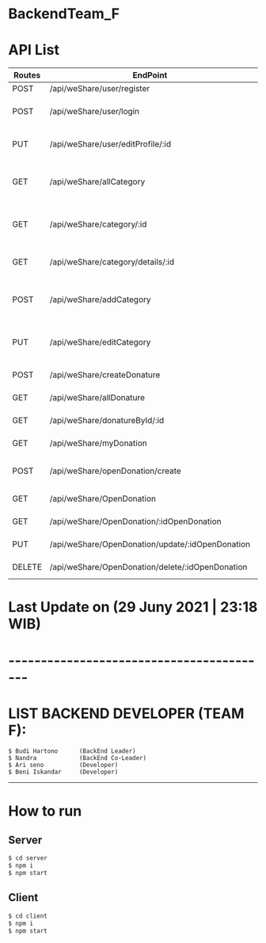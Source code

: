 # BackendTeam_F

# API List

| Routes | EndPoint                                         | Description                                  |
| ------ | ------------------------------------------------ | -------------------------------------------- |
| POST   | /api/weShare/user/register                       | Register user                                |
| POST   | /api/weShare/user/login                          | login user to get token for authentication   |
| PUT    | /api/weShare/user/editProfile/:id                | API for edit user profile ( by /:id)         |
| GET    | /api/weShare/allCategory                         | API for get all category include patient     |
| GET    | /api/weShare/category/:id                        | API for get by id category include patient   |
| GET    | /api/weShare/category/details/:id                | API for get category by id details           |
| POST   | /api/weShare/addCategory                         | API for create category (developer only)     |
| PUT    | /api/weShare/editCategory                        | API for edit category by id (developer only) |
| POST   | /api/weShare/createDonature                      | create new donature                          |
| GET    | /api/weShare/allDonature                         | get all donature                             |
| GET    | /api/weShare/donatureById/:id                    | get donature by id                           |
| GET    | /api/weShare/myDonation                          | get my donation                              |
| POST   | /api/weShare/openDonation/create                 | create new Open Donation                     |
| GET    | /api/weShare/OpenDonation                        | get all Open Donation                        |
| GET    | /api/weShare/OpenDonation/:idOpenDonation        | detail Open Donation                         |
| PUT    | /api/weShare/OpenDonation/update/:idOpenDonation | update Open Donation                         |
| DELETE | /api/weShare/OpenDonation/delete/:idOpenDonation | delete Open Donation                         |

# Last Update on (29 Juny 2021 | 23:18 WIB)

# -----------------------------------------

# LIST BACKEND DEVELOPER (TEAM F):

```
$ Budi Hartono      (BackEnd Leader)
$ Nandra            (BackEnd Co-Leader)
$ Ari seno          (Developer)
$ Beni Iskandar     (Developer)
```

---

# How to run

## Server

```bash
$ cd server
$ npm i
$ npm start
```

## Client

```bash
$ cd client
$ npm i
$ npm start
```
